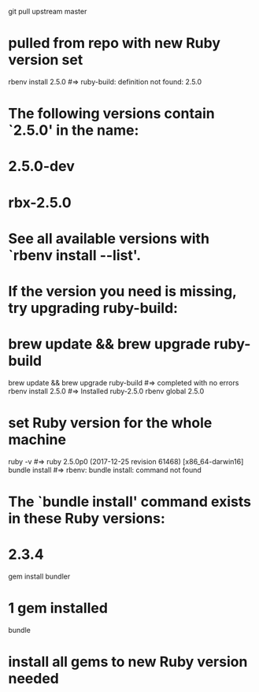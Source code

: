git pull upstream master
# pulled from repo with new Ruby version set
rbenv install 2.5.0
#=> ruby-build: definition not found: 2.5.0
#
# The following versions contain `2.5.0' in the name:
#  2.5.0-dev
#  rbx-2.5.0
#
# See all available versions with `rbenv install --list'.
#
# If the version you need is missing, try upgrading ruby-build:
#
# brew update && brew upgrade ruby-build
brew update && brew upgrade ruby-build
#=> completed with no errors
rbenv install 2.5.0
#=> Installed ruby-2.5.0
rbenv global 2.5.0
# set Ruby version for the whole machine
ruby -v
#=> ruby 2.5.0p0 (2017-12-25 revision 61468) [x86_64-darwin16]
bundle install
#=> rbenv: bundle install: command not found

# The `bundle install' command exists in these Ruby versions:
#  2.3.4
gem install bundler
# 1 gem installed
bundle
# install all gems to new Ruby version needed
